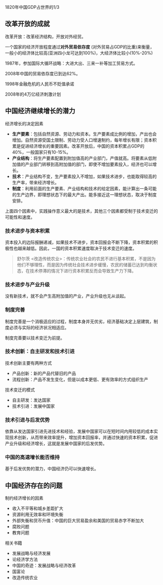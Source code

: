 
1820年中国GDP占世界的1/3

## 改革开放的成就

改革开放：改革经济结构，开放对外经贸。

一个国家的经济开放程度通过**对外贸易依存度** (对外贸易占GDP的比重)来衡量，一般小的经济体比较高(亚洲四小龙可达到100%)，大经济体比较小(10%-20%)

1987年，参加国际大循环战略：大进大出、三来一补等加工贸易方式。

2008年中国的贸易依存度已到达62%。

1998年金融危机的人民币不贬值承诺

2008年的4万亿经济刺激计划


## 中国经济继续增长的潜力

经济增长的决定因素
+ **生产要素**：包括自然资源、劳动力和资本。生产要素成比例的增加，产出也会增加。自然资源受国土限制、劳动力受人口增速制约，每年增长有限；资本积累是促进经济增长的重要因素。改革开放后，中国的资本积累占GDP的40%，一般国家只有10-15%。
+ **产业结构**：将生产要素配置到附加值高的产业部门，产值就高。将要素从低附加值的产业部门转移到高附加值的部门，即使不增加要素投入，经济也可以增长。
+ **技术**：产业结构不变，生产要素投入不增加，如果技术进步，也能取得较高的生产率，带来经济增长。
+ **制度**：利用前面的生产要素、产业结构和技术的给定因素，能计算出一条可能的生产边界，即理想状态下的最大产出。能多接近这一理想状态，取决于制度安排。

上面四个因素中，实践操作意义最大的是技术，其他三个因素都受制于技术变迁的可能性和速度。

### 技术进步与资本积累

资本投入的边际报酬递减，如果技术不进步，资本回报会不断下降，资本积累的积极性也越来越低。因此，一国的资本积累速度取决于技术变迁的速度。

> 舒尔茨 <改造传统农业>：传统农业社会的农民不进行基本积累，不是因为他们不够理性，而是因为传统社会技术进步缓慢，农民的储蓄已达到均衡状态，在技术停滞的情况下进行资本积累反而会导致生产力下降。

### 技术进步与产业升级

没有新技术，就不会产生高附加值的产业，产业升级也无从谈起。

### 制度完善

制度完善是一个消极适应的过程，制度本身并无优劣，经济基础决定上层建筑，制度必须与实际的经济状况相适应。

制度完善要以技术变迁为前提。

### 技术创新：自主研发和技术引进

技术创新主要有两种方式
+ 产品创新：新的产品代替旧的产品
+ 流程创新：产品不发生变化，但是以成本更低、更有效率的方式组织生产

技术变迁的模式
+ 自主研发：发达国家
+ 技术引进：发展中国家

### 技术引进与后发优势

依靠从发达国家引进先进技术和经验，发展中国家可以在短时间内用较低的成本实现技术创新，从而带来效率提升，增加资本回报率，并通过快速的资本积累，促进产业升级和经济增长，这就是发展中国家的后发优势。

### 中国的高速增长能否维持

基于后发优势的潜力，中国经济仍可以快速增长。


## 中国经济存在的问题

制约经济增长的因素
+ 收入不平等和城乡差距扩大
+ 资源利用无效率和环境失衡
+ 外部失衡和货币升值：中国的巨大贸易盈余和美国的贸易赤字不断加大
+ 腐败问题
+ 教育问题


相关书籍
+ 发展战略与经济发展
+ 论经济学方法
+ 中国的奇迹：发展战略与经济改革
+ 国富论
+ 改造传统农业

